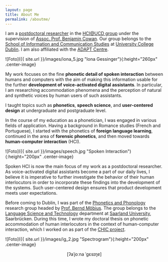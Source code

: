 ```yaml
---
layout: page
title: About Me
permalink: /aboutme/
---
```


I am a <a href="https://people.ucd.ie/iona.gessinger/" target="_blank" rel="noopener">postdoctoral researcher</a> in the <a href="https://www.hci.ucd.ie/" target="_blank" rel="noopener">HCI@UCD group</a> under the supervision of <a href="https://people.ucd.ie/benjamin.cowan" target="_blank" rel="noopener">Assoc. Prof. Benjamin Cowan</a>.
Our group belongs to the <a href="https://www.ucd.ie/ics/" target="_blank" rel="noopener">School of Information and Communication Studies</a> at <a href="https://www.ucd.ie/" target="_blank" rel="noopener">University College Dublin</a>. I am also affiliated with the <a href="https://www.adaptcentre.ie/" target="_blank" rel="noopener">ADAPT Centre</a>.

![Foto]({{ site.url }}/images/iona_5.jpg "Iona Gessinger"){:height="260px" .center-image}

My work focuses on the fine <strong>phonetic detail of spoken interaction</strong> between humans and computers with the aim of making this information usable for the further <strong>development of voice-activated digital assistants</strong>. In particular, I am researching accommodation phenomena and the perception of natural and synthetic voices by human users of such assistants.

I taught topics such as <strong>phonetics</strong>, <strong>speech science</strong>, and <strong>user-centered design</strong> at undergraduate and postgraduate level.

In the course of my education as a phonetician, I was engaged in various fields of application. Having a background in Romance studies (French and Portuguese), I started with the phonetics of <strong>foreign language learning</strong>, continued in the area of <strong>forensic phonetics</strong>, and then moved towards <strong>human-computer interaction</strong> (HCI).

![Foto]({{ site.url }}/images/speech.jpg "Spoken Interaction"){:height="200px" .center-image}

Spoken HCI is now the main focus of my work as a postdoctoral researcher. As voice-activated digital assistants become a part of our daily lives, I believe it is imperative to further investigate the behavior of their human interlocutors in order to incorporate these findings into the development of the systems. Such user-centered design ensures that product development meets user expectations.

Before coming to Dublin, I was part of the <a href="http://www.coli.uni-saarland.de/groups/WB/Phonetics/" target="_blank" rel="noopener">Phonetics and Phonology</a> research group headed by <a href="http://www.coli.uni-saarland.de/~moebius/" target="_blank" rel="noopener">Prof. Bernd Möbius</a>. The group belongs to the <a href="https://www.uni-saarland.de/en/department/lst.html" target="_blank" rel="noopener">Language Science and Technology</a> department at <a href="https://www.uni-saarland.de/en/home.html" target="_blank" rel="noopener">Saarland University</a>, Saarbrücken. During this time, I wrote my doctoral thesis on phonetic accommodation of human interlocutors in the context of human-computer interaction, which I worked on as part of the <a href="https://ioonaa.github.io/chicproject/">CHIC project</a>.

![Foto]({{ site.url }}/images/ig_2.jpg "Spectrogram"){:height="200px" .center-image}
<p><center>[ʔaˈjoːna ˈgɛsɪŋɐ]</center></p>
